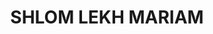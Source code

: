 ---
capo: 0
id: 0
lang: en-us
page: '130'
step: pre
subtitle: ''
tags:
- vir
title: SHLOM LEKH MARIAM
---
